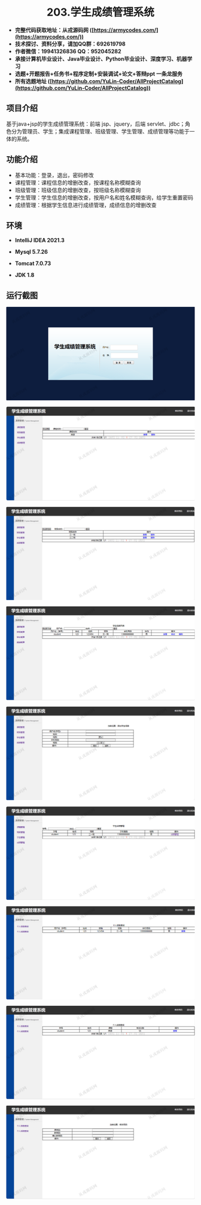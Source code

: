 <p><h1 align="center">203.学生成绩管理系统</h1></p>

- <b>完整代码获取地址：从戎源码网 ([https://armycodes.com/](https://armycodes.com/))</b>
- <b>技术探讨、资料分享，请加QQ群：692619798</b> 
- <b>作者微信：19941326836  QQ：952045282</b> 
- <b>承接计算机毕业设计、Java毕业设计、Python毕业设计、深度学习、机器学习</b>
- <b>选题+开题报告+任务书+程序定制+安装调试+论文+答辩ppt 一条龙服务</b>
- <b>所有选题地址 ([https://github.com/YuLin-Coder/AllProjectCatalog](https://github.com/YuLin-Coder/AllProjectCatalog)) </b>

## 项目介绍
基于java+jsp的学生成绩管理系统：前端 jsp、jquery，后端 servlet、jdbc；角色分为管理员、学生；集成课程管理、班级管理、学生管理、成绩管理等功能于一体的系统。

## 功能介绍

- 基本功能：登录，退出，密码修改
- 课程管理：课程信息的增删改查，按课程名称模糊查询
- 班级管理：班级信息的增删改查，按班级名称模糊查询
- 学生管理：学生信息的增删改查，按用户名和姓名模糊查询，给学生重置密码
- 成绩管理：根据学生信息进行成绩管理，成绩信息的增删改查

## 环境

- <b>IntelliJ IDEA 2021.3</b>

- <b>Mysql 5.7.26</b>

- <b>Tomcat 7.0.73</b>

- <b>JDK 1.8</b>

## 运行截图

![](screenshot/1.png)

![](screenshot/2.png)

![](screenshot/3.png)

![](screenshot/4.png)

![](screenshot/5.png)

![](screenshot/6.png)

![](screenshot/7.png)

![](screenshot/8.png)

![](screenshot/9.png)
